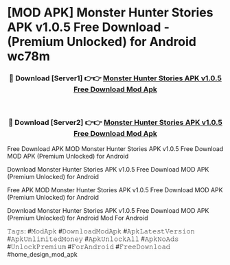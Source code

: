 # [MOD APK] Monster Hunter Stories APK v1.0.5 Free Download - (Premium Unlocked) for Android wc78m



<div align="center">
<h3>🔴 Download [Server1] 👉👉 <a href="https://momento.my/?title=Monster_Hunter_Stories_APK_v1.0.5_Free_Download">Monster Hunter Stories APK v1.0.5 Free Download Mod Apk</a></h3><br>

<h3>🔴 Download [Server2] 👉👉 <a href="https://momento.my/?title=Monster_Hunter_Stories_APK_v1.0.5_Free_Download">Monster Hunter Stories APK v1.0.5 Free Download Mod Apk</a></h3>
</div>



Free Download APK MOD Monster Hunter Stories APK v1.0.5 Free Download MOD APK (Premium Unlocked) for Android

Download Monster Hunter Stories APK v1.0.5 Free Download MOD APK (Premium Unlocked) for Android

Free APK MOD Monster Hunter Stories APK v1.0.5 Free Download MOD APK (Premium Unlocked) for Android

Download Monster Hunter Stories APK v1.0.5 Free Download MOD APK (Premium Unlocked) for Android Mod For Android

𝚃𝚊𝚐𝚜: #𝙼𝚘𝚍𝙰𝚙𝚔 #𝙳𝚘𝚠𝚗𝚕𝚘𝚊𝚍𝙼𝚘𝚍𝙰𝚙𝚔 #𝙰𝚙𝚔𝙻𝚊𝚝𝚎𝚜𝚝𝚅𝚎𝚛𝚜𝚒𝚘𝚗 #𝙰𝚙𝚔𝚄𝚗𝚕𝚒𝚖𝚒𝚝𝚎𝚍𝙼𝚘𝚗𝚎𝚢 #𝙰𝚙𝚔𝚄𝚗𝚕𝚘𝚌𝚔𝙰𝚕𝚕 #𝙰𝚙𝚔𝙽𝚘𝙰𝚍𝚜 #𝚄𝚗𝚕𝚘𝚌𝚔𝙿𝚛𝚎𝚖𝚒𝚞𝚖 #𝙵𝚘𝚛𝙰𝚗𝚍𝚛𝚘𝚒𝚍 #𝙵𝚛𝚎𝚎𝙳𝚘𝚠𝚗𝚕𝚘𝚊𝚍 #home_design_mod_apk
